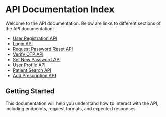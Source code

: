 # API Documentation Index

Welcome to the API documentation. Below are links to different sections of the API documentation:

- [User Registration API](API_Documentation.md)
- [Login API](API_Documentation.md)
- [Request Password Reset API](API_Documentation.md)
- [Verify OTP API](API_Documentation.md)
- [Set New Password API](API_Documentation.md)
- [User Profile API](API_Documentation.md)
- [Patient Search API](API_Documentation.md)
- [Add Prescription API](API_Documentation.md)

## Getting Started

This documentation will help you understand how to interact with the API, including endpoints, request formats, and expected responses.